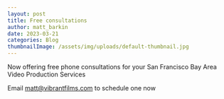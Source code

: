 ```yaml
---
layout: post
title: Free consultations
author: matt_barkin
date: 2023-03-21
categories: Blog
thumbnailImage: /assets/img/uploads/default-thumbnail.jpg
---
```

Now offering free phone consultations for your San Francisco Bay Area Video Production Services

Email matt@vibrantfilms.com to schedule one now